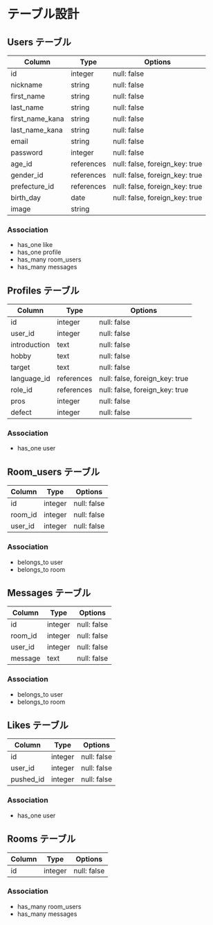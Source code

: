 # テーブル設計

## Users テーブル

| Column           | Type       | Options                        |
| ---------------- | ---------- | ------------------------------ |
| id               | integer    | null: false                    |
| nickname         | string     | null: false                    |
| first_name       | string     | null: false                    |
| last_name        | string     | null: false                    |
| first_name_kana  | string     | null: false                    |
| last_name_kana   | string     | null: false                    |
| email            | string     | null: false                    |
| password         | integer    | null: false                    |
| age_id           | references | null: false, foreign_key: true |
| gender_id        | references | null: false, foreign_key: true |
| prefecture_id    | references | null: false, foreign_key: true |
| birth_day        | date       | null: false, foreign_key: true |
| image            | string     |                                |

### Association

- has_one like
- has_one profile
- has_many room_users 
- has_many messages


## Profiles テーブル

| Column          | Type       | Options                         |
| --------------- | ---------- | ------------------------------- |
| id              | integer    | null: false                     |
| user_id         | integer    | null: false                     |
| introduction    | text       | null: false                     |
| hobby           | text       | null: false                     |
| target          | text       | null: false                     |
| language_id     | references | null: false, foreign_key: true  |
| role_id         | references | null: false, foreign_key: true  |
| pros            | integer    | null: false                     |
| defect          | integer    | null: false                     |

### Association

- has_one user


## Room_users テーブル

| Column  | Type       | Options     |
| ------- | ---------- | ----------- |
| id      | integer    | null: false |
| room_id | integer    | null: false |
| user_id | integer    | null: false |

### Association

- belongs_to user
- belongs_to room


## Messages テーブル

| Column        | Type       | Options      |
| ------------- | ---------- | ------------ |
| id            | integer    | null: false  |
| room_id       | integer    | null: false  |
| user_id       | integer    | null: false  |
| message       | text       | null: false  |

### Association

- belongs_to user
- belongs_to room


## Likes テーブル

| Column        | Type       | Options        |
| ------------- | ---------- | -------------- |
| id            | integer    | null: false    |
| user_id       | integer    | null: false    |
| pushed_id     | integer    | null: false    |

### Association

- has_one user


## Rooms テーブル

| Column     | Type       | Options        |
| ---------- | ---------- | -------------- |
| id         | integer    | null: false    |

### Association

- has_many room_users 
- has_many messages